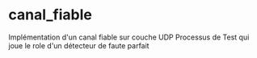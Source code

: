 # canal_fiable
Implémentation d'un canal fiable sur couche UDP
Processus de Test qui joue le role d'un détecteur de faute parfait
